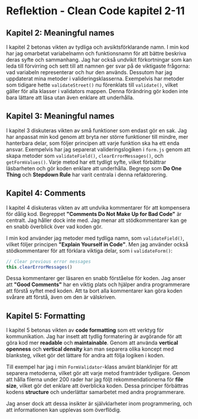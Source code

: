 # Reflektion - Clean Code kapitel 2-11

## Kapitel 2: Meaningful names
I kapitel 2 betonas vikten av tydliga och avsiktsförklarande namn. I min kod har jag omarbetat variabelnamn och funktionsnamn för att bättre beskriva deras syfte och sammanhang. Jag har också undvikit förkortningar som kan leda till förvirring och sett till att namnen ger svar på de viktigaste frågorna: vad variabeln representerar och hur den används. Dessutom har jag uppdaterat mina metoder i valideringsklasserna. Exempelvis har metoder som tidigare hette `validateStreet()` nu förenklats till `validate()`, vilket gäller för alla klasser i validators mappen. Denna förändring gör koden inte bara lättare att läsa utan även enklare att underhålla.

## Kapitel 3: Meaningful names
I kapitel 3 diskuteras vikten av små funktioner som endast gör en sak. Jag har anpassat min kod genom att bryta ner större funktioner till mindre, mer hanterbara delar, som följer principen att varje funktion ska ha ett enda ansvar. Exempelvis har jag separerat valideringslogiken i `form.js` genom att skapa metoder som `validateField()`, `clearErrorMessages()`, och `getFormValues()`. Varje metod har ett tydligt syfte, vilket förbättrar läsbarheten och gör koden enklare att underhålla. Begrepp som **Do One Thing** och **Stepdown Rule** har varit centrala i denna refaktorering.

## Kapitel 4: Comments
I kapitel 4 diskuteras vikten av att undvika kommentarer för att kompensera för dålig kod. Begreppet **"Comments Do Not Make Up for Bad Code"** är centralt. Jag håller dock inte med. Jag menar att stödkommentarer kan ge en snabb överblick över vad koden gör.

I min kod använder jag metoder med tydliga namn, som `validateField()`, vilket följer principen **"Explain Yourself in Code"**. Men jag använder också stödkommentarer för att förklara viktiga delar, som i `validateForm()`:

```javascript
// Clear previous error messages
this.clearErrorMessages()
```
Dessa kommentarer ger läsaren en snabb förståelse för koden. Jag anser att **"Good Comments"** har en viktig plats och hjälper andra programmerare att förstå syftet med koden. Att ta bort alla kommentarer kan göra koden svårare att förstå, även om den är välskriven.

## Kapitel 5: Formatting
I kapitel 5 betonas vikten av **code formatting** som ett verktyg för kommunikation. Jag har insett att tydlig formatering är avgörande för att göra kod mer **readable** och **maintainable**. Genom att använda **vertical openness** och **vertical density** kan man separera olika koncept med blanksteg, vilket gör det lättare för andra att följa logiken i koden.

Till exempel har jag i min `FormValidator`-klass använt blanklinjer för att separera metoderna, vilket gör att varje metod framträder tydligare. Genom att hålla filerna under 200 rader har jag följt rekommendationerna för **file size**, vilket gör det enklare att överblicka koden. Dessa principer förbättras kodens **structure** och underlättar samarbetet med andra programmerare. 

Jag anser dock att dessa insikter är självklarheter inom programmering, och att informationen kan upplevas som överflödig.
